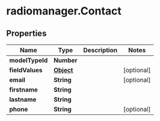 # radiomanager.Contact

## Properties

Name | Type | Description | Notes
------------ | ------------- | ------------- | -------------
**modelTypeId** | **Number** |  | 
**fieldValues** | [**Object**](.md) |  | [optional] 
**email** | **String** |  | [optional] 
**firstname** | **String** |  | 
**lastname** | **String** |  | 
**phone** | **String** |  | [optional] 


